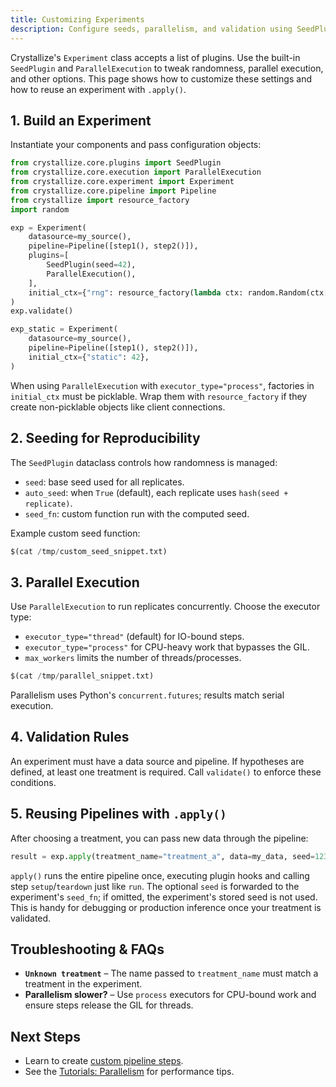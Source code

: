 ```yaml
---
title: Customizing Experiments
description: Configure seeds, parallelism, and validation using SeedPlugin, ParallelExecution, and the apply method.
---
```


Crystallize's `Experiment` class accepts a list of plugins. Use the built-in `SeedPlugin` and `ParallelExecution` to tweak randomness, parallel execution, and other options. This page shows how to customize these settings and how to reuse an experiment with `.apply()`.

## 1. Build an Experiment

Instantiate your components and pass configuration objects:
```python
from crystallize.core.plugins import SeedPlugin
from crystallize.core.execution import ParallelExecution
from crystallize.core.experiment import Experiment
from crystallize.core.pipeline import Pipeline
from crystallize import resource_factory
import random

exp = Experiment(
    datasource=my_source(),
    pipeline=Pipeline([step1(), step2()]),
    plugins=[
        SeedPlugin(seed=42),
        ParallelExecution(),
    ],
    initial_ctx={"rng": resource_factory(lambda ctx: random.Random(ctx["seed"]))},
)
exp.validate()

exp_static = Experiment(
    datasource=my_source(),
    pipeline=Pipeline([step1(), step2()]),
    initial_ctx={"static": 42},
)
```

When using `ParallelExecution` with `executor_type="process"`, factories in
`initial_ctx` must be picklable. Wrap them with `resource_factory` if they create
non-picklable objects like client connections.

## 2. Seeding for Reproducibility

The `SeedPlugin` dataclass controls how randomness is managed:

- `seed`: base seed used for all replicates.
- `auto_seed`: when `True` (default), each replicate uses `hash(seed + replicate)`.
- `seed_fn`: custom function run with the computed seed.

Example custom seed function:
```python
$(cat /tmp/custom_seed_snippet.txt)
```

## 3. Parallel Execution

Use `ParallelExecution` to run replicates concurrently. Choose the executor type:

- `executor_type="thread"` (default) for IO-bound steps.
- `executor_type="process"` for CPU-heavy work that bypasses the GIL.
- `max_workers` limits the number of threads/processes.

```python
$(cat /tmp/parallel_snippet.txt)
```

Parallelism uses Python's `concurrent.futures`; results match serial execution.

## 4. Validation Rules

An experiment must have a data source and pipeline. If hypotheses are defined, at least one treatment is required. Call `validate()` to enforce these conditions.

## 5. Reusing Pipelines with `.apply()`

After choosing a treatment, you can pass new data through the pipeline:
```python
result = exp.apply(treatment_name="treatment_a", data=my_data, seed=123)
```

`apply()` runs the entire pipeline once, executing plugin hooks and calling step `setup`/`teardown` just like `run`. The optional `seed` is forwarded to the experiment's `seed_fn`; if omitted, the experiment's stored seed is not used. This is handy for debugging or production inference once your treatment is validated.

## Troubleshooting & FAQs

- **`Unknown treatment`** – The name passed to `treatment_name` must match a treatment in the experiment.
- **Parallelism slower?** – Use `process` executors for CPU-bound work and ensure steps release the GIL for threads.

## Next Steps

- Learn to create [custom pipeline steps](custom-steps.md).
- See the [Tutorials: Parallelism](../tutorials/parallelism.md) for performance tips.
